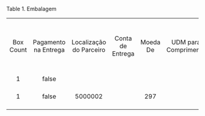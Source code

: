 <div id="d439837e1" class="table">

<div class="table-title">

Table 1. Embalagem

</div>

<div class="table-contents">

|           |                      |                         |                  |          |                      |               |                     |                        |                                |           |                     |                                      |                   |                                    |               |                 |                   |                   |        |                 |      |                    |                                     |        |                      |           |                                  |                          |           |            |                       |                     |                 |                                      |                                                    |             |                |                     |                    |                  |                            |             |                     |           |                |                     |                               |                                   |                       |                         |                     |                      |                    |       |                |            |                      |                     |                       |                                  |              |                      |            |             |                            |                      |             |      |         |
| :-------: | :------------------: | :---------------------: | :--------------: | :------: | :------------------: | :-----------: | :-----------------: | :--------------------: | :----------------------------: | :-------: | :-----------------: | :----------------------------------: | :---------------: | :--------------------------------: | :-----------: | :-------------: | :---------------: | :---------------: | :----: | :-------------: | :--: | :----------------: | :---------------------------------: | :----: | :------------------: | :-------: | :------------------------------: | :----------------------: | :-------: | :--------: | :-------------------: | :-----------------: | :-------------: | :----------------------------------: | :------------------------------------------------: | :---------: | :------------: | :-----------------: | :----------------: | :--------------: | :------------------------: | :---------: | :-----------------: | :-------: | :------------: | :-----------------: | :---------------------------: | :-------------------------------: | :-------------------: | :---------------------: | :-----------------: | :------------------: | :----------------: | :---: | :------------: | :--------: | :------------------: | :-----------------: | :-------------------: | :------------------------------: | :----------: | :------------------: | :--------: | :---------: | :------------------------: | :------------------: | :---------: | :--: | :-----: |
| Box Count | Pagamento na Entrega | Localização do Parceiro | Conta de Entrega | Moeda De | UDM para Comprimento | UDM para Peso | Data do Recebimento | Confirmação de Entrega | Tipo de Confirmação de Entrega | Descrição | Número do Documento | Ponto de Perigo da Classe ou Divisão | Peso do Gelo Seco | Conta de Impostos do Transportador | Peso Estimado | Termos de Frete | Despesas de Frete | Manuseio de Carga | Altura | Manter Endereço | Data | Número de Telefone | Entrega em Domicílio Tipo de Prémio | Seguro | Importância Segurada | Acessível | Manuseio/Tratamento Adicionado ? | Apenas Aviões Cargueiros | Gelo Seco | Tributável | Futuro Dia de Remessa | Materiais Perigosos | Manter No local | Ignorar Código postal não encontrado | Ignorar Código Postal que o Estado não Corresponde | Residencial | Entrega Sábado | Recolhimento Sábado | Confirmação Verbal | Rótulo Impressão | Última Hora de Acionamento | Comprimento | Remessa/Recebimento | Embalagem | Transportadora | Labels do Remetente | Acondicionamento do Remetente | Tipo de Recolhimento do Remetente | Processo do Remetente | Mensagem de Notificação | Tipo de Notificação | Processamento Online | Regra de Pagamento | Preço | Preço Unitário | Processado | Rate Inquiry Message | Informação Recebida |    Data de Entrega    | Número da Conta do Transportador | Rate Inquiry | Mensagem de Resposta | Sobretaxas | Preço Total | Informação de Rastreamento | Núm. de Rastreamento | Anular isto | Peso | Largura |
|     1     |        false         |                         |                  |          |                      |               |                     |         false          |                                |           |         100         |                                      |                   |                                    |       0       |                 |                   |                   |        |                 |      |                    |                                     |        |                      |   false   |              false               |          false           |   false   |   false    |         false         |        false        |      false      |                false                 |                       false                        |    true     |     false      |        false        |       false        |                  |                            |             |         108         |    100    |      100       |                     |                               |                                   |                       |                         |                     |                      |                    |       |                |   false    |                      |                     |                       |                                  |              |                      |            |             |                            |                      |             |      |         |
|     1     |        false         |         5000002         |                  |   297    |                      |               |                     |         false          |                                |           |       1000000       |                                      |         0         |                                    |               |                 |                   |         0         |   0    |                 |      |                    |                                     |        |          0           |   false   |              false               |          false           |   false   |   false    |         false         |        false        |      false      |                false                 |                       false                        |    false    |     false      |        false        |       false        |        N         |                            |      0      |       5000005       |  5000000  |    1000000     |                     |                               |                                   |                       |                         |                     |          N           |                    |   0   |       0        |   false    |                      |                     | 2018-02-15 00:00:00.0 |                                  |      N       |                      |     0      |      0      |                            |                      |      N      |  0   |    0    |

</div>

</div>
